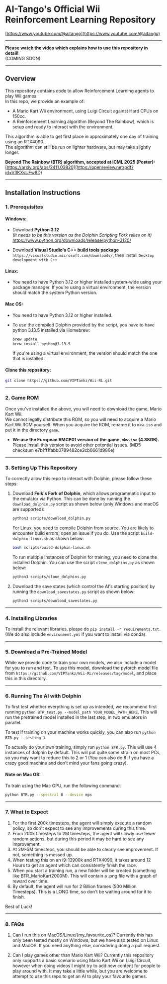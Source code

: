 # AI-Tango's Official Wii Reinforcement Learning Repository

[https://www.youtube.com/@aitango](https://www.youtube.com/@aitango)

---

**Please watch the video which explains how to use this repository in detail!**  
(COMING SOON)

---

## Overview

This repository contains code to allow Reinforcement Learning agents to play Wii games.  
In this repo, we provide an example of:

- A Mario Kart Wii environment, using Luigi Circuit against Hard CPUs on 150cc.
- A Reinforcement Learning algorithm (Beyond The Rainbow), which is setup and ready to interact with the environment.

This algorithm is able to get first place in approximately one day of training using an RTX4090.  
The algorithm can still be run on lighter hardware, but may take slightly longer.

**Beyond The Rainbow (BTR) algorithm, accepted at ICML 2025 (Poster):**  
[https://arxiv.org/abs/2411.03820](https://openreview.net/pdf?id=V3KXsUFw8D)

---

## Installation Instructions

### 1. Prerequisites

#### Windows:

- Download **Python 3.12**  
  _(It needs to be this version as the Dolphin Scripting Fork relies on it)_  
  https://www.python.org/downloads/release/python-3120/

- Download **Visual Studio's C++ build tools package**
  `https://visualstudio.microsoft.com/downloads/`, then install `Desktop development with C++`

#### Linux:
- You need to have Python 3.12 or higher installed system-wide using your package manager. If you're using a virtual environment, the version should match the system Python version.

#### Mac OS:
- You need to have Python 3.12 or higher installed.

- To use the compiled Dolphin provided by the script, you have to have python 3.13.5 installed via Homebrew:
   ```sh
   brew update
   brew install python@3.13.5
   ```
   If you're using a virtual environment, the version should match the one that is installed.

#### Clone this repository:
```sh
git clone https://github.com/VIPTankz/Wii-RL.git
```
---

### 2. Game ROM

Once you've installed the above, you will need to download the game, Mario Kart Wii.  
We cannot legally distribute this ROM, so you will need to acquire a Mario Kart Wii ROM yourself.
When you acquire the ROM, rename it to `mkw.iso` and put it in the directory `game`.

- **We use the European RMCP01 version of the game, `mkw.iso` (4.38GB).**  
  Please install this version to avoid other potential issues.
  (MD5 checksum e7b1ff1fabb0789482ce2cb0661d986e)

---

### 3. Setting Up This Repository

To correctly allow this repo to interact with Dolphin, please follow these steps:

1. Download **Felk's Fork of Dolphin**, which allows programmatic input to the emulator via Python. This can be done by running the `download_dolphin.py` script as shown below (only Windows and macOS are supported):
   ```sh
   python3 scripts/download_dolphin.py
   ```
   For Linux, you need to compile Dolphin from source. You are likely to encounter build errors; open an issue if you do. Use the script `build-dolphin-linux.sh` as shown below:

   ```sh
   bash scripts/build-dolphin-linux.sh
   ```

   To run multiple instances of Dolphin for training, you need to clone the installed Dolphin. You can use the script `clone_dolphins.py` as shown below:

   ```sh
   python3 scripts/clone_dolphins.py
   ```


2. Download the save states (which control the AI's starting position) by running the `download_savestates.py` script as shown below:
   ```sh
   python3 scripts/download_savestates.py
   ```

---

### 4. Installing Libraries

To install the relevant libraries, please do `pip install -r requirements.txt`.
(We do also include `environment.yml` if you want to install via conda).

---

### 5. Download a Pre-Trained Model

While we provide code to train your own models, we also include a model for you to run and test. To use this model, download the pytorch model file from `https://github.com/VIPTankz/Wii-RL/releases/tag/model`, and place this in this directory.

---
### 6. Running The AI with Dolphin

To first test whether everything is set up as intended, we recommend first running `python BTR_test.py --model_path YOUR_MODEL_PATH_HERE`. This will run the pretrained model installed in the last step, in two emulators in parallel.

To test if training on your machine works quickly, you can also run `python BTR.py --testing 1`.

To actually do your own training, simply run `python BTR.py`. This will use 4 instances of dolphin by default. This will put quite some strain on most PCs, so you may want to reduce this to 2 or 1 (You can also do 8 if you have a crazy good machine and don't mind your fans going crazy).

#### Note on Mac OS:
To train using the Mac GPU, run the following command:
```sh
python BTR.py --spectral 0 --device mps
```
---

### 7. What to Expect

1. For the first 200k timesteps, the agent will simply execute a random policy, so don't expect to see any improvements during this time.
2. From 200k timesteps to 2M timesteps, the agent will slowly use fewer random actions, but during this period it may be hard to see any improvement.
3. At 2M-5M timesteps, you should be able to clearly see improvement. If not, something is messed up.
4. When testing this on an i9-13900k and RTX4090, it takes around 12 Hours to get an agent which can consistently finish the race.
5. When you start a training run, a new folder will be created (something like BTR_MarioKart2000M). This will contain a .png file with a graph of reward over time.
6. By default, the agent will run for 2 Billion frames (500 Million Timesteps). This is a LONG time, so don't be waiting around for it to finish.

Best of Luck!

---

### 8. FAQs

1. Can I run this on MacOS/Linux/{my_favourite_os}?
Currently this has only been tested mostly on Windows, but we have also tested on Linux and MacOS. If you need anything else, considering doing a pull request. 

2. Can I play games other than Mario Kart Wii?
Currently this repository only supports a basic scenario using Mario Kart Wii on Luigi Circuit, however when doing videos I might try to add new content for people to play around with. It may take a little while, but you are welcome to attempt to use this repo to get an AI to play your favourite games.
